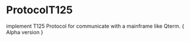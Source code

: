 # ProtocolT125
implement T125 Protocol for communicate with a mainframe like Qterm. { Alpha version }

